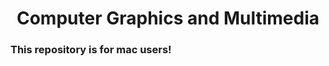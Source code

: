 <h1 align="center"> Computer Graphics and Multimedia </h1>

<h3>This repository is for mac users!</h3>
